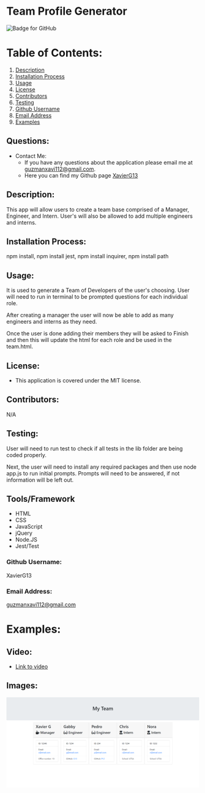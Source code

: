 # Team Profile Generator

![Badge for GitHub](https://img.shields.io/static/v1?label=MIT&message=License&color=blue)

# Table of Contents:

1. [Description](#description)
2. [Installation Process](#installation-process)
3. [Usage](#usage)
4. [License](#license)
5. [Contributors](#contributors)
6. [Testing](#testing)
7. [Github Username](#github-username)
8. [Email Address](#email-address)
9. [Examples](#examples)

## Questions:

- Contact Me:
  - If you have any questions about the application please email me at guzmanxavi112@gmail.com.
  - Here you can find my Github page [XavierG13](https://github.com/XavierG13)

## Description:

This app will allow users to create a team base comprised of a Manager, Engineer, and Intern. User's will also be allowed to add multiple engineers and interns.

## Installation Process:

npm install, npm install jest, npm install inquirer, npm install path

## Usage:

It is used to generate a Team of Developers of the user's choosing. User will need to run in terminal to be prompted questions for each individual role. 

After creating a manager the user will now be able to add as many engineers and interns as they need. 

Once the user is done adding their members they will be asked to Finish and then this will update the html for each role and be used in the team.html.

## License:

- This application is covered under the MIT license.

## Contributors:

N/A

## Testing:

User will need to run test to check if all tests in the lib folder are being coded properly. 

Next, the user will need to install any required packages and then use node app.js to run initial prompts. Prompts will need to be answered, if not information will be left out.

## Tools/Framework
* HTML
* CSS
* JavaScript
* jQuery
* Node.JS
* Jest/Test

### Github Username:

XavierG13

### Email Address:

guzmanxavi112@gmail.com

# Examples:

## Video:

- [Link to video](https://drive.google.com/file/d/1K-9-JNZHIfjdYB5GDdo2RDbSCgf3LBZP/view)

## Images:

![Team Profile Generator](assets/screenshot.png)
